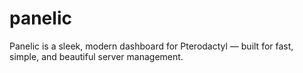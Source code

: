 # panelic
Panelic is a sleek, modern dashboard for Pterodactyl — built for fast, simple, and beautiful server management.
